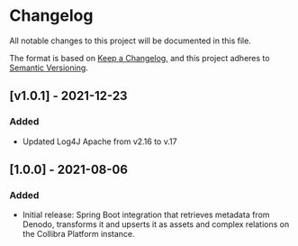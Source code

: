 # Changelog
All notable changes to this project will be documented in this file.

The format is based on [Keep a Changelog](https://keepachangelog.com/en/1.0.0/),
and this project adheres to [Semantic Versioning](https://semver.org/spec/v2.0.0.html).

## [v1.0.1]  - 2021-12-23

### Added
- Updated Log4J Apache from v2.16 to v.17

## [1.0.0] - 2021-08-06

### Added
- Initial release: Spring Boot integration that retrieves metadata from Denodo, transforms it and upserts it as assets and complex relations on the Collibra Platform instance. 
